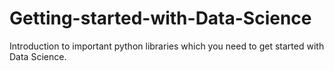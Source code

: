 # Getting-started-with-Data-Science
Introduction to important python libraries which you need to get started with Data Science.
